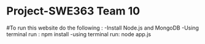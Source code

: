# Project-SWE363 Team 10
#To run this website do the following :
-Install Node.js and MongoDB
-Using terminal run : npm install 
-using terminal run: node app.js

